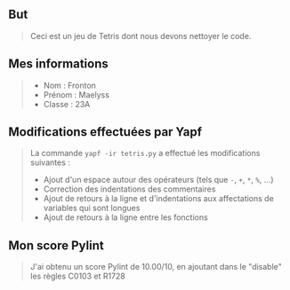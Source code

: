 ## But 
> Ceci est un jeu de Tetris dont nous devons nettoyer le code.
> 
## Mes informations
> - Nom : Fronton  
> - Prénom : Maelyss  
> - Classe : 23A
> 
## Modifications effectuées par Yapf
> La commande `yapf -ir tetris.py` a effectué les modifications suivantes :
> - Ajout d'un espace autour des opérateurs (tels que `-`, `+`, `*`, `%`, ...)
> - Correction des indentations des commentaires
> - Ajout de retours à la ligne et d'indentations aux affectations de variables qui sont longues
> - Ajout de retours à la ligne entre les fonctions
> 
## Mon score Pylint 
> J'ai obtenu un score Pylint de 10.00/10, en ajoutant dans le "disable" les règles C0103 et R1728
